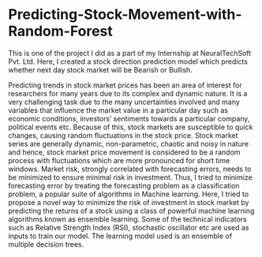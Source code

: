 # Predicting-Stock-Movement-with-Random-Forest
This is one of the project I did as a part of my Internship at NeuralTechSoft Pvt. Ltd. Here, I created a stock direction prediction model which predicts whether next day stock market will be Bearish or Bullish.

Predicting trends in stock market prices has been an area of interest for researchers for many years due to its complex and dynamic nature. It is a very challenging task due to the many uncertainties involved and many variables that influence the market value in a particular day such as economic conditions, investors’ sentiments towards a particular company, political events etc. Because of this, stock markets are susceptible to quick changes, causing random fluctuations in the stock price. Stock market series are generally dynamic, non-parametric, chaotic and noisy in nature and hence, stock market price movement is considered to be a random process with fluctuations which are more pronounced for short time windows. Market risk, strongly correlated with forecasting errors, needs to be minimized to ensure minimal risk in investment. Thus, I tried to minimize forecasting error by treating the forecasting problem as a classification problem, a popular suite of algorithms in Machine learning.  Here, I tried to propose a novel way to minimize the risk of investment in stock market by predicting the returns of a stock using a class of powerful machine learning algorithms known as ensemble learning. Some of the technical indicators such as Relative Strength Index (RSI), stochastic oscillator etc are used as inputs to train our model. The learning model used is an ensemble of multiple decision trees. 
